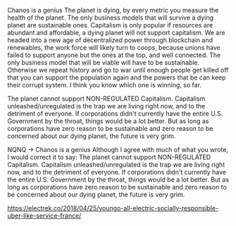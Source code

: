 Chanos is a genius
The planet is dying, by every metric you measure the health of the planet. The only business models that will survive a dying planet are sustainable ones. Capitalism is only popular if resources are abundant and affordable, a dying planet will not support capitalism. We are headed into a new age of decentralized power through blockchain and renewables, the work force will likely turn to coops, because unions have failed to support anyone but the ones at the top, and well connected. The only business model that will be viable will have to be sustainable. 
Otherwise we repeat history and go to war until enough people get killed off that you can support the population again and the powers that be can keep their corrupt system. I think you know which one is winning, so far.

The planet cannot support NON-REGULATED Capitalism. Capitalism unleashed/unregulated is the trap we are living right now, and to the detriment of everyone. If corporations didn't currently have the entire U.S. Government by the throat, things would be a lot better. But as long as corporations have zero reason to be sustainable and zero reason to be concerned about our dying planet, the future is very grim.

NQNQ -> Chanos is a genius
Although I agree with much of what you wrote, I would correct it to say: The planet cannot support NON-REGULATED Capitalism. Capitalism unleashed/unregulated is the trap we are living right now, and to the detriment of everyone. If corporations didn't currently have the entire U.S. Government by the throat, things would be a lot better. But as long as corporations have zero reason to be sustainable and zero reason to be concerned about our dying planet, the future is very grim.

https://electrek.co/2018/04/25/youngo-all-electric-socially-responsible-uber-like-service-france/